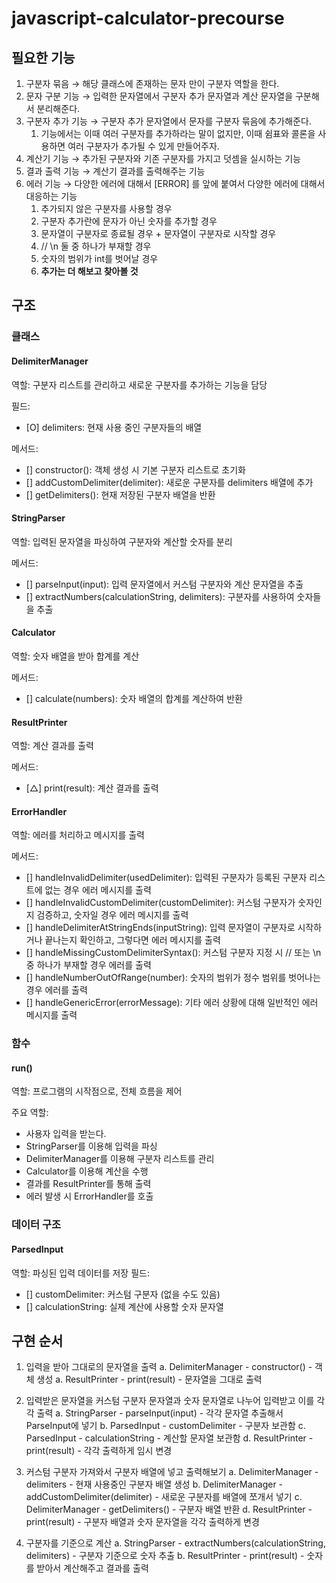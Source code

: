 # javascript-calculator-precourse

## 필요한 기능

1. 구분자 묶음 → 해당 클래스에 존재하는 문자 만이 구분자 역할을 한다.
2. 문자 구분 기능 → 입력한 문자열에서 구분자 추가 문자열과 계산 문자열을 구분해서 분리해준다.
3. 구분자 추가 기능 → 구분자 추가 문자열에서 문자를 구분자 묶음에 추가해준다.
   1. 기능에서는 이때 여러 구분자를 추가하라는 말이 없지만, 이때 쉼표와 콜론을 사용하면 여러 구분자가 추가될 수 있게 만들어주자.
4. 계산기 기능 → 추가된 구분자와 기존 구분자를 가지고 덧셈을 실시하는 기능
5. 결과 출력 기능 → 계산기 결과를 출력해주는 기능
6. 에러 기능 → 다양한 에러에 대해서 [ERROR] 를 앞에 붙여서 다양한 에러에 대해서 대응하는 기능
   1. 추가되지 않은 구분자를 사용할 경우
   2. 구분자 추가란에 문자가 아닌 숫자를 추가할 경우
   3. 문자열이 구분자로 종료될 경우 + 문자열이 구분자로 시작할 경우
   4. // \n 둘 중 하나가 부재할 경우
   5. 숫자의 범위가 int를 벗어날 경우
   6. **추가는 더 해보고 찾아볼 것**

## 구조

### 클래스

#### DelimiterManager

역할: 구분자 리스트를 관리하고 새로운 구분자를 추가하는 기능을 담당

필드:

- [O] delimiters: 현재 사용 중인 구분자들의 배열

메서드:

- [] constructor(): 객체 생성 시 기본 구분자 리스트로 초기화
- [] addCustomDelimiter(delimiter): 새로운 구분자를 delimiters 배열에 추가
- [] getDelimiters(): 현재 저장된 구분자 배열을 반환

#### StringParser

역할: 입력된 문자열을 파싱하여 구분자와 계산할 숫자를 분리

메서드:

- [] parseInput(input): 입력 문자열에서 커스텀 구분자와 계산 문자열을 추출
- [] extractNumbers(calculationString, delimiters): 구분자를 사용하여 숫자들을 추출

#### Calculator

역할: 숫자 배열을 받아 합계를 계산

메서드:

- [] calculate(numbers): 숫자 배열의 합계를 계산하여 반환

#### ResultPrinter

역할: 계산 결과를 출력

메서드:

- [△] print(result): 계산 결과를 출력

#### ErrorHandler

역할: 에러를 처리하고 메시지를 출력

메서드:

- [] handleInvalidDelimiter(usedDelimiter): 입력된 구분자가 등록된 구분자 리스트에 없는 경우 에러 메시지를 출력
- [] handleInvalidCustomDelimiter(customDelimiter): 커스텀 구분자가 숫자인지 검증하고, 숫자일 경우 에러 메시지를 출력
- [] handleDelimiterAtStringEnds(inputString): 입력 문자열이 구분자로 시작하거나 끝나는지 확인하고, 그렇다면 에러 메시지를 출력
- [] handleMissingCustomDelimiterSyntax(): 커스텀 구분자 지정 시 // 또는 \n 중 하나가 부재할 경우 에러를 출력
- [] handleNumberOutOfRange(number): 숫자의 범위가 정수 범위를 벗어나는 경우 에러를 출력
- [] handleGenericError(errorMessage): 기타 에러 상황에 대해 일반적인 에러 메시지를 출력

### 함수

#### run()

역할: 프로그램의 시작점으로, 전체 흐름을 제어

주요 역할:

- 사용자 입력을 받는다.
- StringParser를 이용해 입력을 파싱
- DelimiterManager를 이용해 구분자 리스트를 관리
- Calculator를 이용해 계산을 수행
- 결과를 ResultPrinter를 통해 출력
- 에러 발생 시 ErrorHandler를 호출

### 데이터 구조

#### ParsedInput

역할: 파싱된 입력 데이터를 저장
필드:

- [] customDelimiter: 커스텀 구분자 (없을 수도 있음)
- [] calculationString: 실제 계산에 사용할 숫자 문자열

## 구현 순서

1. 입력을 받아 그대로의 문자열을 출력
   a. DelimiterManager - constructor() - 객체 생성
   a. ResultPrinter - print(result) - 문자열을 그대로 출력

2. 입력받은 문자열을 커스텀 구분자 문자열과 숫자 문자열로 나누어 입력받고 이를 각각 출력
   a. StringParser - parseInput(input) - 각각 문자열 추출해서 ParseInput에 넣기
   b. ParsedInput - customDelimiter - 구분자 보관함
   c. ParsedInput - calculationString - 계산할 문자열 보관함
   d. ResultPrinter - print(result) - 각각 출력하게 임시 변경

3. 커스텀 구분자 가져와서 구분자 배열에 넣고 출력해보기
   a. DelimiterManager - delimiters - 현재 사용중인 구분자 배열 생성
   b. DelimiterManager - addCustomDelimiter(delimiter) - 새로운 구분자를 배열에 쪼개서 넣기
   c. DelimiterManager - getDelimiters() - 구분자 배열 반환
   d. ResultPrinter - print(result) - 구분자 배열과 숫자 문자열을 각각 출력하게 변경

4. 구분자를 기준으로 계산
   a. StringParser - extractNumbers(calculationString, delimiters) - 구분자 기준으로 숫자 추출
   b. ResultPrinter - print(result) - 숫자를 받아서 계산해주고 결과를 출력
